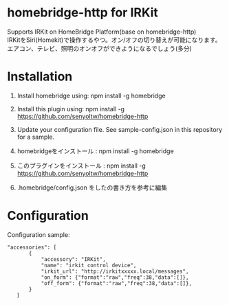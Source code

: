# homebridge-http for IRKit

Supports IRKit on HomeBridge Platform(base on homebridge-http)  
IRKitをSiri(Homekit)で操作するやつ。オン/オフの切り替えが可能になります。  
エアコン、テレビ、照明のオンオフができようになるでしょう(多分)

# Installation

1. Install homebridge using: npm install -g homebridge
2. Install this plugin using: npm install -g https://github.com/senyoltw/homebridge-http
3. Update your configuration file. See sample-config.json in this repository for a sample. 

1. homebridgeをインストール : npm install -g homebridge
2. このプラグインをインストール : npm install -g https://github.com/senyoltw/homebridge-http
3. .homebridge/config.json をしたの書き方を参考に編集

# Configuration

Configuration sample:

 ```
"accessories": [
        {
            "accessory": "IRKit",
            "name": "irkit control device",
            "irkit_url": "http://irkitxxxxx.local/messages",
            "on_form": {"format":"raw","freq":38,"data":[]},
            "off_form": {"format":"raw","freq":38,"data":[]},
        }
    ]

```